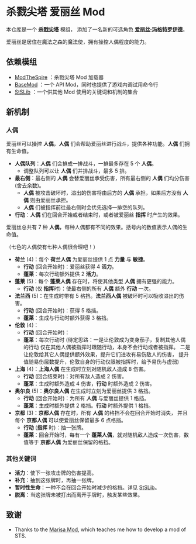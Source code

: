 # 杀戮尖塔 爱丽丝 Mod

本仓库是一个 [**杀戮尖塔**](https://store.steampowered.com/app/646570/Slay_the_Spire/) 模组，
添加了一名新的可选角色 [**爱丽丝·玛格特罗伊德**](https://zh.moegirl.org.cn/%E7%88%B1%E4%B8%BD%E4%B8%9D%C2%B7%E7%8E%9B%E6%A0%BC%E7%89%B9%E7%BD%97%E4%BE%9D%E5%BE%B7/)。

爱丽丝是居住在魔法之森的魔法使，拥有操控人偶程度的能力。

## 依赖模组
* [ModTheSpire](https://github.com/kiooeht/ModTheSpire) ：杀戮尖塔 Mod 加载器
* [BaseMod](https://github.com/daviscook477/BaseMod) ：一个 API Mod，同时也提供了游戏内调试用命令行
* [StSLib](https://github.com/kiooeht/StSLib) ：一个供其他 Mod 使用的关键词和机制的集合

## 新机制

### 人偶

爱丽丝可以操控 **人偶**，**人偶** 们会帮助爱丽丝进行战斗，提供各种功能。**人偶** 们拥有生命值。
- **人偶队列**：**人偶** 们会排成一排战斗，一排最多存在 5 个 **人偶**。
  - 调整队列可以让 **人偶** 们并排战斗，最多 5 排。
- **最右侧**：最右侧的 **人偶** 会替爱丽丝承受伤害，所有最右侧的 **人偶** 们均分伤害(舍去余数)。
  - **人偶** 被攻击破坏时，溢出的伤害将由后方的 **人偶** 承担，如果后方没有 **人偶** 则由爱丽丝承担。
  - **人偶** 们被指挥前往最右侧时会优先选择一排空的队列。
- **行动**：**人偶** 们在回合开始或者结束时，或者被爱丽丝 **指挥** 时产生的效果。

爱丽丝总共有 7 种 **人偶**，每种人偶都有不同的效果。括号内的数值表示人偶的生命值。

（七色的人偶使有七种人偶很合理吧！）

- **荷兰** (4)：每个 **荷兰人偶** 为爱丽丝提供 1 点 **力量** 与 **敏捷**。
  - **行动** (回合开始时)：爱丽丝获得 4 **活力**。
  - **蓬莱**：每次行动额外提供 2 **活力**。
- **蓬莱** (5)：每个 **蓬莱人偶** 存在时，将使其他类型 **人偶** 拥有更强的能力。
  - **行动** (仅 **指挥**时)：使最右侧的所有 **人偶** 额外 **行动** 一次。
- **法兰西** (5)：在生成时带有 5 格挡。**法兰西人偶** 被破坏时可以吸收溢出的伤害。
  - **行动** (回合开始时)：获得 5 格挡。
  - **蓬莱**：生成与行动时额外获得 3 格挡。
- **伦敦** (4)：
  - **行动** (回合开始时)：
  - **蓬莱**：每次行动时
    (待定思路：一是让伦敦成为变身茄子，复制其他人偶的行动
    仅在其他人偶被指挥时跟随行动，本身不会行动或者被指挥。
    二是让伦敦给其它人偶提供额外效果，提升它们进攻有易伤敌人的伤害，
    提升值随易伤层数提升，伦敦自身的行动仅限被指挥时，给予易伤与虚弱)
- **上海** (4)：**上海人偶** 在生成时立刻对随机敌人造成 8 伤害。
  - **行动** (回合结束时)：对所有敌人造成 2 伤害。
  - **蓬莱**：生成时额外造成 4 伤害，**行动** 时额外造成 2 伤害。
- **奥尔良** (5)：**奥尔良人偶** 在生成时立刻为爱丽丝提供 3 格挡。
  - **行动** (回合开始时)：为所有 **人偶** 与爱丽丝提供 1 格挡。
  - **蓬莱**：生成时额外提供 2 格挡。**行动** 时额外提供 1 格挡。
- **京都** (3)：**京都人偶** 存在时，所有 **人偶** 的格挡不会在回合开始时消失，
  并且每个 **京都人偶** 可以使爱丽丝保留最多 6 点格挡。
  - **行动** (**指挥** 时)：抽一张牌。
  - **蓬莱**：回合开始时，每有一个 **蓬莱人偶**，就对随机敌人造成一次伤害，数值等于 **京都人偶** 为爱丽丝保留的格挡。

### 其他关键词

- **活力**：使下一张攻击牌的伤害提高。
- **补充**：抽到这张牌时，再抽一张牌。
- **暂时性生命**：一种不会在回合开始时减少的格挡。详见 [StSLib](https://github.com/kiooeht/StSLib)。
- **脱离**：当这张牌未被打出而离开手牌时，触发某些效果。

## 致谢
  - Thanks to the [Marisa Mod](https://github.com/lf201014/STS_ThMod_MRS), which teaches me how to develop a mod of STS.
